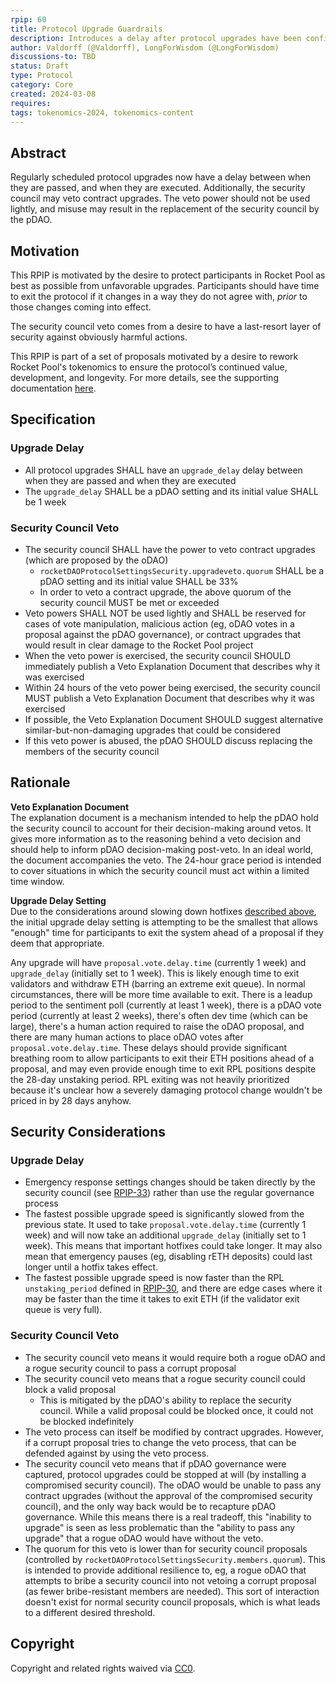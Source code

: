 ```yaml
---
rpip: 60
title: Protocol Upgrade Guardrails
description: Introduces a delay after protocol upgrades have been confirmed but prior to them coming into effect.
author: Valdorff (@Valdorff), LongForWisdom (@LongForWisdom)
discussions-to: TBD
status: Draft
type: Protocol
category: Core
created: 2024-03-08
requires: 
tags: tokenomics-2024, tokenomics-content
---
```


## Abstract

Regularly scheduled protocol upgrades now have a delay between when they are passed, and when they are executed. Additionally, the security council may veto contract upgrades. The veto power should not be used lightly, and misuse may result in the replacement of the security council by the pDAO.

## Motivation

This RPIP is motivated by the desire to protect participants in Rocket Pool as best as possible from unfavorable upgrades. Participants should have time to exit the protocol if it changes in a way they do not agree with, _prior_ to those changes coming into effect. 

The security council veto comes from a desire to have a last-resort layer of security against obviously harmful actions.

This RPIP is part of a set of proposals motivated by a desire to rework Rocket Pool's tokenomics to ensure the protocol’s continued value, development, and longevity. For more details, see the supporting documentation [here](../tokenomics-explainers/001-why-rework). 

## Specification

### Upgrade Delay
- All protocol upgrades SHALL have an `upgrade_delay` delay between when they are passed and when they are executed
- The `upgrade_delay` SHALL be a pDAO setting and its initial value SHALL be 1 week


### Security Council Veto
- The security council SHALL have the power to veto contract upgrades (which are proposed by the oDAO)
  - `rocketDAOProtocolSettingsSecurity.upgradeveto.quorum` SHALL be a pDAO setting and its initial value SHALL be 33%
  - In order to veto a contract upgrade, the above quorum of the security council MUST be met or exceeded
- Veto powers SHALL NOT be used lightly and SHALL be reserved for cases of vote manipulation, malicious action (eg, oDAO votes in a proposal against the pDAO governance), or contract upgrades that would result in clear damage to the Rocket Pool project
- When the veto power is exercised, the security council SHOULD immediately publish a Veto Explanation Document that describes why it was exercised
- Within 24 hours of the veto power being exercised, the security council MUST publish a Veto Explanation Document that describes why it was exercised
- If possible, the Veto Explanation Document SHOULD suggest alternative similar-but-non-damaging upgrades that could be considered
- If this veto power is abused, the pDAO SHOULD discuss replacing the members of the security council

## Rationale
**Veto Explanation Document**  
The explanation document is a mechanism intended to help the pDAO hold the security council to account for their decision-making around vetos. It gives more information as to the reasoning behind a veto decision and should help to inform pDAO decision-making post-veto. In an ideal world, the document accompanies the veto. The 24-hour grace period is intended to cover situations in which the security council must act within a limited time window.

**Upgrade Delay Setting**  
Due to the considerations around slowing down hotfixes [described above](#security-considerations), the initial upgrade delay setting is attempting to be the smallest that allows "enough" time for participants to exit the system ahead of a proposal if they deem that appropriate.

Any upgrade will have `proposal.vote.delay.time` (currently 1 week) and `upgrade_delay` (initially set to 1 week). This is likely enough time to exit validators and withdraw ETH (barring an extreme exit queue). In normal circumstances, there will be more time available to exit. There is a leadup period to the sentiment poll (currently at least 1 week), there is a pDAO vote period (currently at least 2 weeks), there's often dev time (which can be large), there's a human action required to raise the oDAO proposal, and there are many human actions to place oDAO votes after `proposal.vote.delay.time`. These delays should provide significant breathing room to allow participants to exit their ETH positions ahead of a proposal, and may even provide enough time to exit RPL positions despite the 28-day unstaking period. RPL exiting was not heavily prioritized because it's unclear how a severely damaging protocol change wouldn't be priced in by 28 days anyhow.

## Security Considerations

### Upgrade Delay
- Emergency response settings changes should be taken directly by the security council (see [RPIP-33](RPIP-33.md)) rather than use the regular governance process
- The fastest possible upgrade speed is significantly slowed from the previous state. It used to take `proposal.vote.delay.time` (currently 1 week) and will now take an additional `upgrade_delay` (initially set to 1 week). This means that important hotfixes could take longer. It may also mean that emergency pauses (eg, disabling rETH deposits) could last longer until a hotfix takes effect.
- The fastest possible upgrade speed is now faster than the RPL `unstaking_period` defined in [RPIP-30](RPIP-30.md), and there are edge cases where it may be faster than the time it takes to exit ETH (if the validator exit queue is very full).

### Security Council Veto
- The security council veto means it would require both a rogue oDAO and a rogue security council to pass a corrupt proposal
- The security council veto means that a rogue security council could block a valid proposal
  - This is mitigated by the pDAO's ability to replace the security council. While a valid proposal could be blocked once, it could not be blocked indefinitely
- The veto process can itself be modified by contract upgrades. However, if a corrupt proposal tries to change the veto process, that can be defended against by using the veto process.
- The security council veto means that if pDAO governance were captured, protocol upgrades could be stopped at will (by installing a compromised security council). The oDAO would be unable to pass any contract upgrades (without the approval of the compromised security council), and the only way back would be to recapture pDAO governance. While this means there is a real tradeoff, this "inability to upgrade" is seen as less problematic than the "ability to pass any upgrade" that a rogue oDAO would have without the veto.
- The quorum for this veto is lower than for security council proposals (controlled by `rocketDAOProtocolSettingsSecurity.members.quorum`). This is intended to provide additional resilience to, eg, a rogue oDAO that attempts to bribe a security council into not vetoing a corrupt proposal (as fewer bribe-resistant members are needed). This sort of interaction doesn't exist for normal security council proposals, which is what leads to a different desired threshold. 

## Copyright
Copyright and related rights waived via [CC0](https://creativecommons.org/publicdomain/zero/1.0/).
